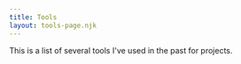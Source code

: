 ```yaml
---
title: Tools
layout: tools-page.njk
---
```


This is a list of several tools I've used in the past for projects.

